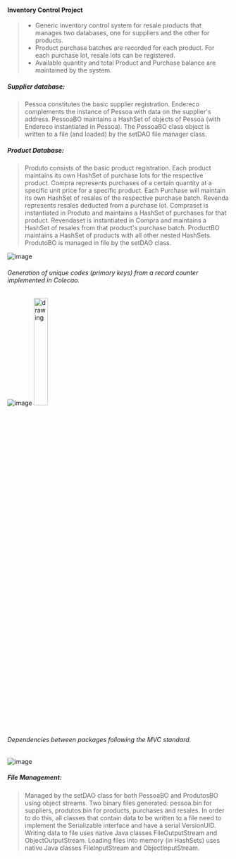 #### Inventory Control Project

> - Generic inventory control system for resale products that manages two databases, one for suppliers and the other for products.
> - Product purchase batches are recorded for each product. For each purchase lot, resale lots can be registered.
> - Available quantity and total Product and Purchase balance are maintained by the system.

##### Supplier database:

> Pessoa constitutes the basic supplier registration.
> Endereco complements the instance of Pessoa with data on the supplier's address.
> PessoaBO maintains a HashSet of objects of Pessoa (with Endereco instantiated in Pessoa). The PessoaBO class object is written to a file (and loaded) by the setDAO file manager class.

##### Product Database:

> Produto consists of the basic product registration. Each product maintains its own HashSet of purchase lots for the respective product.
> Compra represents purchases of a certain quantity at a specific unit price for a specific product. Each Purchase will maintain its own HashSet of resales of the respective purchase batch.
> Revenda represents resales deducted from a purchase lot.
> Compraset is instantiated in Produto and maintains a HashSet of purchases for that product.
> Revendaset is instantiated in Compra and maintains a HashSet of resales from that product's purchase batch.
> ProductBO maintains a HashSet of products with all other nested HashSets. ProdutoBO is managed in file by the setDAO class.

![image](https://github.com/GabrielFCosta/controle-de-estoque/assets/1496860/92cac5f9-a8bd-4875-bbb0-ba2637cd07a2)

###### Generation of unique codes (primary keys) from a record counter implemented in Colecao.

![image](https://github.com/GabrielFCosta/controle-de-estoque/assets/1496860/3e93fb64-de8d-4d2b-a253-fa37627c6077)
<img src="[drawing.jpg](https://github.com/GabrielFCosta/controle-de-estoque/assets/1496860/3e93fb64-de8d-4d2b-a253-fa37627c6077)" alt="drawing" width="25%" height="25%"/>

###### Dependencies between packages following the MVC standard.

![image](https://github.com/GabrielFCosta/controle-de-estoque/assets/1496860/b5f67715-56ce-4165-8ee1-fc3e0b2df4c1)

##### File Management:

 > Managed by the setDAO class for both PessoaBO and ProdutosBO using object streams.
> Two binary files generated: pessoa.bin for suppliers, produtos.bin for products, purchases and resales.
> In order to do this, all classes that contain data to be written to a file need to implement the Serializable interface and have a serial VersionUID.
> Writing data to file uses native Java classes FileOutputStream and ObjectOutputStream.
> Loading files into memory (in HashSets) uses native Java classes FileInputStream and ObjectInputStream.
